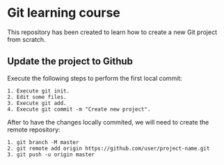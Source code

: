 # Git learning course

This repository has been created to learn how to create a new Git project from scratch.

## Update the project to Github

Execute the following steps to perform the first local commit:

```
1. Execute git init.
2. Edit some files.
3. Execute git add.
4. Execute git commit -m "Create new project".
```

After to have the changes locally commited, we will need to create the remote repository:

```
1. git branch -M master
2. git remote add origin https://github.com/user/project-name.git
3. git push -u origin master
```
